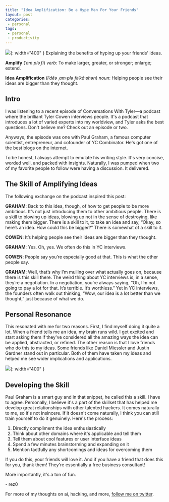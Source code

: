 ```yaml
---
title: "Idea Amplification: Be a Hype Man For Your Friends"
layout: post
categories:
 - personal
tags:
 - personal
 - productivity
---
```


![](https://i.imgur.com/HVoNZ13.png){: width="400" }
Explaining the benefits of hyping up your friends' ideas.

**Amplify** (*ˈam·pləˌfī*)
_verb_: To make larger, greater, or stronger; enlarge; extend.

**Idea Amplification** (*īˈdēə ˌam·plə·fəˈkā·shən*)
_noun_: Helping people see their ideas are bigger than they thought.

## Intro
I was listening to a recent episode of Conversations With Tyler—a podcast where the brilliant Tyler Cowen interviews people. It's a podcast that introduces a lot of varied experts into my worldview, and Tyler asks the best questions. Don't believe me? Check out an episode or two.

Anyways, the episode was one with Paul Graham, a famous computer scientist, entrepreneur, and cofounder of YC Combinator. He's got one of the best blogs on the internet. 

To be honest, I always attempt to emulate his writing style. It's very concise, worded well, and packed with insights. Naturally, I was pumped when two of my favorite people to follow were having a discussion. It delivered.

## The Skill of Amplifying Ideas
The following exchange on the podcast inspired this post:

**GRAHAM**: Back to this idea, though, of how to get people to be more ambitious. It’s not just introducing them to other ambitious people. There is a skill to blowing up ideas, blowing up not in the sense of destroying, like making them bigger. There is a skill to it, to take an idea and say, “Okay, so here’s an idea. How could this be bigger?” There is somewhat of a skill to it.

**COWEN**: It’s helping people see their ideas are bigger than they thought.

**GRAHAM**: Yes. Oh, yes. We often do this in YC interviews.

**COWEN**: People say you’re especially good at that. This is what the other people say.

**GRAHAM**: Well, that’s why I’m mulling over what actually goes on, because there is this skill there. The weird thing about YC interviews is, in a sense, they’re a negotiation. In a negotiation, you’re always saying, “Oh, I’m not going to pay a lot for that. It’s terrible. It’s worthless.” Yet in YC interviews, the founders often walk out thinking, “Wow, our idea is a lot better than we thought,” just because of what we do.

## Personal Resonance
This resonated with me for two reasons. First, I find myself doing it quite a lot. When a friend tells me an idea, my brain runs wild. I get excited and start asking them if they've considered all the amazing ways the idea can be applied, abstracted, or refined. The other reason is that I love friends who do this to my ideas. Some friends like Daniel Miessler and Justin Gardner stand out in particular. Both of them have taken my ideas and helped me see wider implications and applications.

![](https://i.imgur.com/QiJB7qO.png){: width="400" }

## Developing the Skill
Paul Graham is a smart guy and in that snippet, he called this a skill. I have to agree. Personally, I believe it's a part of the skillset that has helped me develop great relationships with other talented hackers. It comes naturally to me, so it's not insincere. If it doesn't come naturally, I think you can still train yourself to do it genuinely. Here's the process:
1. Directly compliment the idea enthusiastically
2. Think about other domains where it's applicable and tell them
3. Tell them about cool features or user interface ideas
4. Spend a few minutes brainstorming and expanding on it
5. Mention tactfully any shortcomings and ideas for overcoming them

If you do this, your friends will love it. And if you have a friend that does this for you, thank them! They're essentially a free business consultant! 

More importantly, it's a ton of fun. 

\- rez0

For more of my thoughts on ai, hacking, and more, [follow me on twitter](https://twitter.com/rez0__).

<meta name="twitter:card" content="summary_large_image" />
<meta name="twitter:site" content="@rez0__" />
<meta name="twitter:creator" content="@rez0__" />
<meta property="og:url" content="https://rez0.blog/personal/2023/08/18/idea-amplification" />
<meta property="og:title" content="Idea Amplification: By a Hype Man for Your Friends" />
<meta property="og:description" content="Explaining the benefits of hyping up your friends' ideas." />
<meta property="og:image" content="https://i.imgur.com/HVoNZ13.png" />
